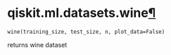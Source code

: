 <span id="qiskit-ml-datasets-wine" />

# qiskit.ml.datasets.wine[¶](#qiskit-ml-datasets-wine "Permalink to this headline")

<span id="undefined" />

`wine(training_size, test_size, n, plot_data=False)`

returns wine dataset
